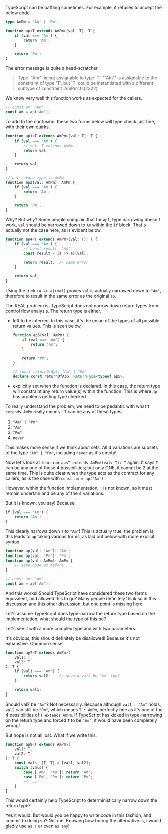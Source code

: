 TypeScript can be baffling sometimes. For example, it refuses to accept the below code.

```TypeScript
type AmPm = 'Am' | 'Pm';

function ap<T extends AmPm>(val: T): T {
    if (val === 'Am') {
        return 'Am';
    }

    return 'Pm';
}
```

The error message is quite a head-scratcher.

> Type '"Am"' is not assignable to type 'T'.
> '"Am"' is assignable to the constraint of type 'T', but 'T' could be instantiated with a different subtype of constraint 'AmPm'.ts(2322)

We know very well this function works as expected for the callers.

```TypeScript
// const am: "Am"
const am = ap('Am');
```

To add to the confusion, these two forms below will type check just fine, with their own quirks.

```TypeScript
function ap1<T extends AmPm>(val: T): T {
    if (val === 'Am') {
        // val: T extends AmPm
        return val; 
    }

    return val;
}

// but return type is AmPm
function ap2(val: AmPm): AmPm {
    if (val === 'Am') {
        return 'Am';
    }

    return 'Pm';
}
```

Why? But why? Some people complain that for `ap1`, type narrowing doesn't work, `val` should be narrowed down to `Am` within the `if` block. That's actually not the case here, as is evident below.

```TypeScript
function ap4<T extends AmPm>(val: T): T {
    if (val === 'Am') {
        // const result: "Am"
        const result = (a => a)(val);

        return result;  // same error
    }

    return val;
}
```

Using the trick `(a => a)(val)` proves `val` is actually narrowed down to `"Am"`, therefore to result in the same error as the original `ap`.

The REAL problem is, TypeScript does not narrow down return types from control flow analysis. The return type is either,

* left to be inferred. In this case, it's the union of the types of all possible return values. This is seen below,

    ```TypeScript
    function ap5(val: AmPm) {
        if (val === 'Am') {
            return 'Am';
        }

        return 'Pm';
    }

    // const returnOfAp5: "Am" | "Pm"
    declare const returnOfAp5: ReturnType<typeof ap5>;
    ```

* explicitly set when the function is declared. In this case, the return type will constraint any return value(s) within the function. This is where `ap` has problems getting type checked.

To really understand the problem, we need to be pedantic with what `T extends AmPm` really means - `T` can be any of these types,

1. `"Am" | "Pm"`
2. `"Am"`
3. `"Pm"`
4. `never`


This makes more sense if we think about sets. All 4 variations are subsets of the type `"Am" | "Pm"`, including `never` as it's empty!

Now let's look at `function ap<T extends AmPm>(val: T): T` again. It says `T` can be any one of these 4 possibilities; but only ONE, it cannot be 2 at the same time. This is quite clear when the type acts as the contract for any callers, as is the case with `const am = ap('Am')`.

However, within the function implementation, `T` is not known, so it must remain uncertain and be any of the 4 variations.

But it is known, you say! Because,

```TypeScript
if (val === 'Am') {
    return 'Am';
}
```

This clearly narrows down `T` to `"Am"`! This is actually true; the problem is, this leads to `ap` taking various forms, as laid out below with more explicit syntax.

```TypeScript
function ap(val: 'Am'): 'Am';
function ap(val: 'Pm'): 'Pm';
function ap(val: AmPm): AmPm {
    // same code as before ...
}

// const am: "Am"
const am = ap('Am');
```

And this works! Should TypeScript have considered these two forms equivalent, and allowed this to go? Many people definitely think so in this [discussion](https://github.com/microsoft/TypeScript/issues/24929) and [this other discussion](https://github.com/microsoft/TypeScript/issues/22735), but one point is missing here.

Let's assume TypeScript does type-narrow the return type based on the implementation, what should the type of this be?

Let's see it with a more complex type and with two parameters.

It's obvious, this should definitely be disallowed! Because it's not exhaustive. Common sense!

```TypeScript
function ap7<T extends AmPm>(
    val1: T,
    val2: T,
): T {
    if (val1 === 'Am') {
        return val2;    // should val2 be 'Am' too?
    }

    return val1;
}
```

Should val2 be `"Am"`? Not necessarily. Because although `val1 : "Am"` holds, `val2` can still be `"Pm"`, which means `T : AmPm`, perfectly fine as it's one of the 4 possibilities of `T extends AmPm`. If TypeScript has kicked in type-narrowing on the return type and forced `T` to be `"Am"`, it would have been completely wrong!

But hope is not all lost. What if we write this,

```TypeScript
function ap8<T extends AmPm>(
    val1: T,
    val2: T,
): T {
    const vals: [T, T] = [val1, val2];
    switch (vals) {
        case ['Am', 'Am']: return 'Am';
        case ['Pm', 'Pm']: return 'Pm';
        // ...
    }
}
```

This would certainly help TypeScript to deterministically narrow down the return type?

Yes it would. But would you be happy to write code in this fashion, and commit to doing so? Not me. Knowing how boring the alternative is, I would gladly use `as T` or even `as any`!